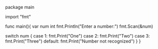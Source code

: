 package main 

import "fmt"

func main(){
   var num int
   fmt.Println("Enter a number:")
   fmt.Scan(&num)

   switch num {
   case 1: 
      fmt.Print("One")
   case 2:
      fmt.Print("Two")
   case 3:
	  fmt.Print("Three")
   default:
      fmt.Print("Number not recognized")
   }
}